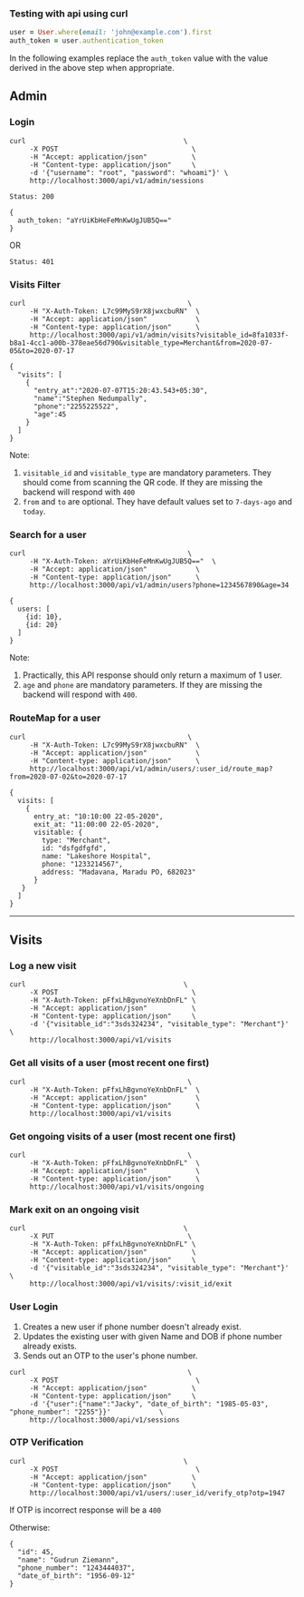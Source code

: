 ### Testing with api using curl

``` ruby
user = User.where(email: 'john@example.com').first
auth_token = user.authentication_token
```

In the following examples replace the `auth_token` value with the value derived in the above step when appropriate.

## Admin

### Login

```
curl                                       \
     -X POST                                 \
     -H "Accept: application/json"           \
     -H "Content-type: application/json"     \
     -d '{"username": "root", "password": "whoami"}' \
     http://localhost:3000/api/v1/admin/sessions
```

```
Status: 200

{
  auth_token: "aYrUiKbHeFeMnKwUgJUB5Q=="
}
```
OR

```
Status: 401
```

### Visits Filter 

```
curl                                        \
     -H "X-Auth-Token: L7c99MyS9rX8jwxcbuRN"  \
     -H "Accept: application/json"            \
     -H "Content-type: application/json"      \
     http://localhost:3000/api/v1/admin/visits?visitable_id=8fa1033f-b8a1-4cc1-a00b-378eae56d790&visitable_type=Merchant&from=2020-07-05&to=2020-07-17
```

```
{
  "visits": [
    {
      "entry_at":"2020-07-07T15:20:43.543+05:30",
      "name":"Stephen Nedumpally",
      "phone":"2255225522",
      "age":45
    }
  ]
}
```

Note: 

1. `visitable_id` and `visitable_type` are mandatory parameters. They should come from scanning the QR code. If they are missing the backend will respond with `400`
2. `from` and `to` are optional. They have default values set to `7-days-ago` and `today`.

### Search for a user

```
curl                                        \
     -H "X-Auth-Token: aYrUiKbHeFeMnKwUgJUB5Q=="  \
     -H "Accept: application/json"            \
     -H "Content-type: application/json"      \
     http://localhost:3000/api/v1/admin/users?phone=1234567890&age=34
```

```
{
  users: [
    {id: 10},
    {id: 20}
  ]
}
```

Note: 

1. Practically, this API response should only return a maximum of 1 user.
2. `age` and `phone` are mandatory parameters. If they are missing the backend will respond with `400`.

### RouteMap for a user

```
curl                                        \
     -H "X-Auth-Token: L7c99MyS9rX8jwxcbuRN"  \
     -H "Accept: application/json"            \
     -H "Content-type: application/json"      \
     http://localhost:3000/api/v1/admin/users/:user_id/route_map?from=2020-07-02&to=2020-07-17
```

```
{
  visits: [
    {
      entry_at: "10:10:00 22-05-2020",
      exit_at: "11:00:00 22-05-2020",
      visitable: {
        type: "Merchant",
        id: "dsfgdfgfd",
        name: "Lakeshore Hospital",
        phone: "1233214567",
        address: "Madavana, Maradu PO, 682023"
      }
   }
  ]
}
```

---

## Visits

### Log a new visit

```
curl                                       \
     -X POST                                 \
     -H "X-Auth-Token: pFfxLhBgvnoYeXnbDnFL" \
     -H "Accept: application/json"           \
     -H "Content-type: application/json"     \
     -d '{"visitable_id":"3sds324234", "visitable_type": "Merchant"}' \
     http://localhost:3000/api/v1/visits
```

### Get all visits of a user (most recent one first)

```
curl                                        \
     -H "X-Auth-Token: pFfxLhBgvnoYeXnbDnFL"  \
     -H "Accept: application/json"            \
     -H "Content-type: application/json"      \
     http://localhost:3000/api/v1/visits
```

### Get ongoing visits of a user (most recent one first)

```
curl                                        \
     -H "X-Auth-Token: pFfxLhBgvnoYeXnbDnFL"  \
     -H "Accept: application/json"            \
     -H "Content-type: application/json"      \
     http://localhost:3000/api/v1/visits/ongoing
```

### Mark exit on an ongoing visit

```
curl                                       \
     -X PUT                                 \
     -H "X-Auth-Token: pFfxLhBgvnoYeXnbDnFL" \
     -H "Accept: application/json"           \
     -H "Content-type: application/json"     \
     -d '{"visitable_id":"3sds324234", "visitable_type": "Merchant"}' \
     http://localhost:3000/api/v1/visits/:visit_id/exit
```


### User Login 

1. Creates a new user if phone number doesn't already exist.
2. Updates the existing user with given Name and DOB if phone number already exists.
3. Sends out an OTP to the user's phone number.

```
curl                                        \
     -X POST                                  \
     -H "Accept: application/json"           \
     -H "Content-type: application/json"     \
     -d '{"user":{"name":"Jacky", "date_of_birth": "1985-05-03", "phone_number": "2255"}}'            \
     http://localhost:3000/api/v1/sessions
```

### OTP Verification

```
curl                                       \
     -X POST                                  \
     -H "Accept: application/json"           \
     -H "Content-type: application/json"     \
     http://localhost:3000/api/v1/users/:user_id/verify_otp?otp=1947
```

If OTP is incorrect response will be a `400`

Otherwise:
```
{
  "id": 45, 
  "name": "Gudrun Ziemann", 
  "phone_number": "1243444037", 
  "date_of_birth": "1956-09-12"
}
```